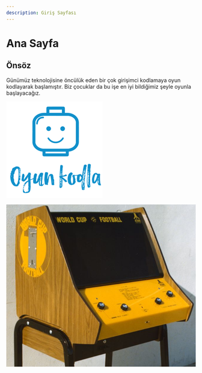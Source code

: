 ```yaml
---
description: Giriş Sayfası
---
```


# Ana Sayfa

## Önsöz

Günümüz teknolojisine öncülük eden bir çok girişimci kodlamaya oyun kodlayarak başlamıştır. Biz çocuklar da bu işe en iyi bildiğimiz şeyle oyunla başlayacağız.



![scratch ve weDo ile](.gitbook/assets/spaces_-lw_c1w6vjbjb-g_t4ab_avatar.png)

![Steve Jobs 1974 y&#x131;l&#x131;nda Atari i&#xE7;in &#xE7;al&#x131;&#x15F;&#x131;yordu](.gitbook/assets/wc1.jpg)

